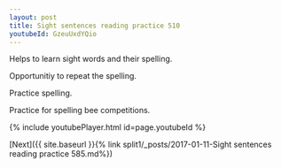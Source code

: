 ```yaml
---
layout: post
title: Sight sentences reading practice 510
youtubeId: GzeuUxdYQio
---
```

 
 
Helps to learn sight words and their spelling.

Opportunitiy to repeat the spelling. 

Practice spelling. 
 
Practice for spelling bee competitions. 
 
{% include youtubePlayer.html id=page.youtubeId %}
 
 

[Next]({{ site.baseurl }}{% link  split1/_posts/2017-01-11-Sight sentences reading practice 585.md%})
 
